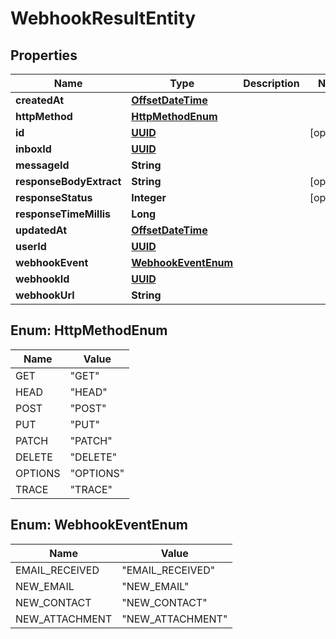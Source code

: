 

# WebhookResultEntity

## Properties

Name | Type | Description | Notes
------------ | ------------- | ------------- | -------------
**createdAt** | [**OffsetDateTime**](OffsetDateTime) |  | 
**httpMethod** | [**HttpMethodEnum**](#HttpMethodEnum) |  | 
**id** | [**UUID**](UUID) |  |  [optional]
**inboxId** | [**UUID**](UUID) |  | 
**messageId** | **String** |  | 
**responseBodyExtract** | **String** |  |  [optional]
**responseStatus** | **Integer** |  |  [optional]
**responseTimeMillis** | **Long** |  | 
**updatedAt** | [**OffsetDateTime**](OffsetDateTime) |  | 
**userId** | [**UUID**](UUID) |  | 
**webhookEvent** | [**WebhookEventEnum**](#WebhookEventEnum) |  | 
**webhookId** | [**UUID**](UUID) |  | 
**webhookUrl** | **String** |  | 



## Enum: HttpMethodEnum

Name | Value
---- | -----
GET | &quot;GET&quot;
HEAD | &quot;HEAD&quot;
POST | &quot;POST&quot;
PUT | &quot;PUT&quot;
PATCH | &quot;PATCH&quot;
DELETE | &quot;DELETE&quot;
OPTIONS | &quot;OPTIONS&quot;
TRACE | &quot;TRACE&quot;



## Enum: WebhookEventEnum

Name | Value
---- | -----
EMAIL_RECEIVED | &quot;EMAIL_RECEIVED&quot;
NEW_EMAIL | &quot;NEW_EMAIL&quot;
NEW_CONTACT | &quot;NEW_CONTACT&quot;
NEW_ATTACHMENT | &quot;NEW_ATTACHMENT&quot;



